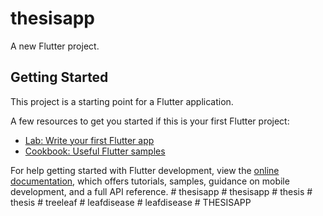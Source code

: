 # thesisapp

A new Flutter project.

## Getting Started

This project is a starting point for a Flutter application.

A few resources to get you started if this is your first Flutter project:

- [Lab: Write your first Flutter app](https://docs.flutter.dev/get-started/codelab)
- [Cookbook: Useful Flutter samples](https://docs.flutter.dev/cookbook)

For help getting started with Flutter development, view the
[online documentation](https://docs.flutter.dev/), which offers tutorials,
samples, guidance on mobile development, and a full API reference.
#   t h e s i s a p p  
 #   t h e s i s a p p  
 #   t h e s i s  
 #   t h e s i s  
 #   t r e e l e a f  
 #   l e a f d i s e a s e  
 #   l e a f d i s e a s e  
 #   T H E S I S A P P  
 